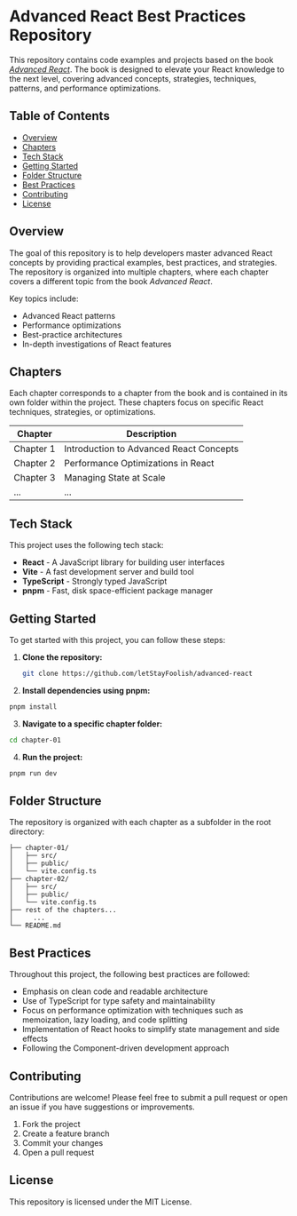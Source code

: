 # Advanced React Best Practices Repository

This repository contains code examples and projects based on the book [*Advanced React*](https://www.advanced-react.com/). The book is designed to elevate your React knowledge to the next level, covering advanced concepts, strategies, techniques, patterns, and performance optimizations.

## Table of Contents
- [Overview](#overview)
- [Chapters](#chapters)
- [Tech Stack](#tech-stack)
- [Getting Started](#getting-started)
- [Folder Structure](#folder-structure)
- [Best Practices](#best-practices)
- [Contributing](#contributing)
- [License](#license)

## Overview
The goal of this repository is to help developers master advanced React concepts by providing practical examples, best practices, and strategies. The repository is organized into multiple chapters, where each chapter covers a different topic from the book *Advanced React*.

Key topics include:
- Advanced React patterns
- Performance optimizations
- Best-practice architectures
- In-depth investigations of React features

## Chapters
Each chapter corresponds to a chapter from the book and is contained in its own folder within the project. These chapters focus on specific React techniques, strategies, or optimizations.

| Chapter | Description |
|---------|-------------|
| Chapter 1 | Introduction to Advanced React Concepts |
| Chapter 2 | Performance Optimizations in React |
| Chapter 3 | Managing State at Scale |
| ... | ... |

## Tech Stack
This project uses the following tech stack:

- **React** - A JavaScript library for building user interfaces
- **Vite** - A fast development server and build tool
- **TypeScript** - Strongly typed JavaScript
- **pnpm** - Fast, disk space-efficient package manager

## Getting Started

To get started with this project, you can follow these steps:

1. **Clone the repository:**
   ```bash
   git clone https://github.com/letStayFoolish/advanced-react

2. **Install dependencies using pnpm:**
```bash 
pnpm install
```

3. **Navigate to a specific chapter folder:**
```bash
cd chapter-01
```
4. **Run the project:**
```bash
pnpm run dev
```
## Folder Structure

The repository is organized with each chapter as a subfolder in the root directory:
```
├── chapter-01/
│   ├── src/
│   ├── public/
│   └── vite.config.ts
├── chapter-02/
│   ├── src/
│   ├── public/
│   └── vite.config.ts
├── rest of the chapters...
│     ...
└── README.md
```

## Best Practices

Throughout this project, the following best practices are followed:

* Emphasis on clean code and readable architecture 
* Use of TypeScript for type safety and maintainability 
* Focus on performance optimization with techniques such as memoization, lazy loading, and code splitting 
* Implementation of React hooks to simplify state management and side effects 
* Following the Component-driven development approach

## Contributing
Contributions are welcome! Please feel free to submit a pull request or open an issue if you have suggestions or improvements.

1. Fork the project 
2. Create a feature branch
3. Commit your changes 
4. Open a pull request

## License

This repository is licensed under the MIT License.

